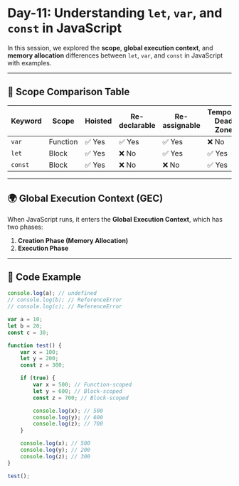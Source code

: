 # Day-11: Understanding `let`, `var`, and `const` in JavaScript

In this session, we explored the **scope**, **global execution context**, and **memory allocation** differences between `let`, `var`, and `const` in JavaScript with examples.

---

## 🧠 Scope Comparison Table

| Keyword | Scope         | Hoisted | Re-declarable | Re-assignable | Temporal Dead Zone |
|---------|---------------|---------|----------------|----------------|--------------------|
| `var`   | Function       | ✅ Yes  | ✅ Yes         | ✅ Yes         | ❌ No              |
| `let`   | Block          | ✅ Yes  | ❌ No          | ✅ Yes         | ✅ Yes             |
| `const` | Block          | ✅ Yes  | ❌ No          | ❌ No          | ✅ Yes             |

---

## 🌍 Global Execution Context (GEC)

When JavaScript runs, it enters the **Global Execution Context**, which has two phases:

1. **Creation Phase (Memory Allocation)**
2. **Execution Phase**

---

## 🧾 Code Example

```javascript
console.log(a); // undefined
// console.log(b); // ReferenceError
// console.log(c); // ReferenceError

var a = 10;
let b = 20;
const c = 30;

function test() {
    var x = 100;
    let y = 200;
    const z = 300;

    if (true) {
        var x = 500; // Function-scoped
        let y = 600; // Block-scoped
        const z = 700; // Block-scoped

        console.log(x); // 500
        console.log(y); // 600
        console.log(z); // 700
    }

    console.log(x); // 500
    console.log(y); // 200
    console.log(z); // 300
}

test();
